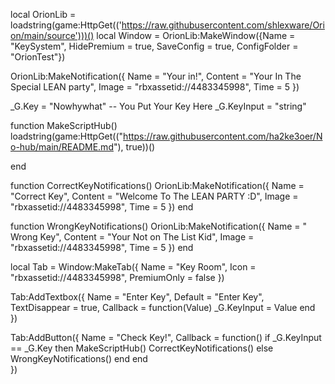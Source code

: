 local OrionLib = loadstring(game:HttpGet(('https://raw.githubusercontent.com/shlexware/Orion/main/source')))()
local Window = OrionLib:MakeWindow({Name = "KeySystem", HidePremium = true, SaveConfig = true, ConfigFolder = "OrionTest"})

OrionLib:MakeNotification({
	Name = "Your in!",
	Content = "Your In The Special LEAN party",
	Image = "rbxassetid://4483345998",
	Time = 5
})

_G.Key = "Nowhywhat" -- You Put Your Key Here
_G.KeyInput = "string"

function MakeScriptHub()
loadstring(game:HttpGet(("https://raw.githubusercontent.com/ha2ke3oer/No-hub/main/README.md"), true))()

end


function CorrectKeyNotifications()
    OrionLib:MakeNotification({
        Name = "Correct Key",
        Content = "Welcome To The LEAN PARTY :D",
        Image = "rbxassetid://4483345998",
        Time = 5
    })
end

function WrongKeyNotifications()
    OrionLib:MakeNotification({
        Name = " Wrong Key",
        Content = "Your Not on The List Kid",
        Image = "rbxassetid://4483345998",
        Time = 5
    })
end

local Tab = Window:MakeTab({
	Name = "Key Room",
	Icon = "rbxassetid://4483345998",
	PremiumOnly = false
})

Tab:AddTextbox({
	Name = "Enter Key",
	Default = "Enter Key",
	TextDisappear = true,
	Callback = function(Value)
        _G.KeyInput = Value
	end	  
})

Tab:AddButton({
	Name = "Check Key!",
	Callback = function()
        if _G.KeyInput == _G.Key then
         MakeScriptHub()
         CorrectKeyNotifications()
     else
        WrongKeyNotifications()
        end
  	end    
})


